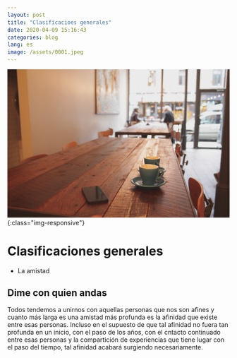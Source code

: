 ```yaml
---
layout: post
title: "Clasificacioes generales"
date: 2020-04-09 15:16:43
categories: blog
lang: es
image: /assets/0001.jpeg
---
```


![clasificaciones](/assets/0001.jpeg){:class="img-responsive"}

# Clasificaciones generales

 * La amistad

## Dime con quien andas

Todos tendemos a unirnos con aquellas personas que nos son afines y cuanto más larga es una amistad más profunda es la afinidad que existe entre esas personas. Incluso en el supuesto de que tal afinidad no fuera tan profunda en un inicio, con el paso de los años, con el cntacto continuado entre esas personas y la compartición de experiencias que tiene lugar con el paso del tiempo, tal afinidad acabará surgiendo necesariamente.


